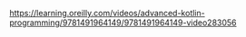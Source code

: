 https://learning.oreilly.com/videos/advanced-kotlin-programming/9781491964149/9781491964149-video283056
